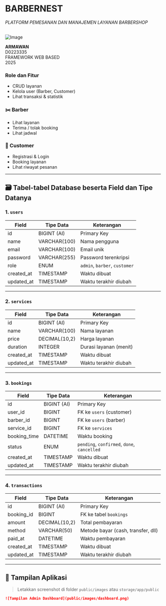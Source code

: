 <!-- <p align="center"><a href="https://laravel.com" target="_blank"><img src="https://raw.githubusercontent.com/laravel/art/master/logo-lockup/5%20SVG/2%20CMYK/1%20Full%20Color/laravel-logolockup-cmyk-red.svg" width="400" alt="Laravel Logo"></a></p>

<p align="center">
<a href="https://github.com/laravel/framework/actions"><img src="https://github.com/laravel/framework/workflows/tests/badge.svg" alt="Build Status"></a>
<a href="https://packagist.org/packages/laravel/framework"><img src="https://img.shields.io/packagist/dt/laravel/framework" alt="Total Downloads"></a>
<a href="https://packagist.org/packages/laravel/framework"><img src="https://img.shields.io/packagist/v/laravel/framework" alt="Latest Stable Version"></a>
<a href="https://packagist.org/packages/laravel/framework"><img src="https://img.shields.io/packagist/l/laravel/framework" alt="License"></a>
</p>

## About Laravel

Laravel is a web application framework with expressive, elegant syntax. We believe development must be an enjoyable and creative experience to be truly fulfilling. Laravel takes the pain out of development by easing common tasks used in many web projects, such as:

- [Simple, fast routing engine](https://laravel.com/docs/routing).
- [Powerful dependency injection container](https://laravel.com/docs/container).
- Multiple back-ends for [session](https://laravel.com/docs/session) and [cache](https://laravel.com/docs/cache) storage.
- Expressive, intuitive [database ORM](https://laravel.com/docs/eloquent).
- Database agnostic [schema migrations](https://laravel.com/docs/migrations).
- [Robust background job processing](https://laravel.com/docs/queues).
- [Real-time event broadcasting](https://laravel.com/docs/broadcasting).

Laravel is accessible, powerful, and provides tools required for large, robust applications.

## Learning Laravel

Laravel has the most extensive and thorough [documentation](https://laravel.com/docs) and video tutorial library of all modern web application frameworks, making it a breeze to get started with the framework.

You may also try the [Laravel Bootcamp](https://bootcamp.laravel.com), where you will be guided through building a modern Laravel application from scratch.

If you don't feel like reading, [Laracasts](https://laracasts.com) can help. Laracasts contains thousands of video tutorials on a range of topics including Laravel, modern PHP, unit testing, and JavaScript. Boost your skills by digging into our comprehensive video library.

## Laravel Sponsors

We would like to extend our thanks to the following sponsors for funding Laravel development. If you are interested in becoming a sponsor, please visit the [Laravel Partners program](https://partners.laravel.com).

### Premium Partners

- **[Vehikl](https://vehikl.com/)**
- **[Tighten Co.](https://tighten.co)**
- **[Kirschbaum Development Group](https://kirschbaumdevelopment.com)**
- **[64 Robots](https://64robots.com)**
- **[Curotec](https://www.curotec.com/services/technologies/laravel/)**
- **[DevSquad](https://devsquad.com/hire-laravel-developers)**
- **[Redberry](https://redberry.international/laravel-development/)**
- **[Active Logic](https://activelogic.com)**

## Contributing

Thank you for considering contributing to the Laravel framework! The contribution guide can be found in the [Laravel documentation](https://laravel.com/docs/contributions).

## Code of Conduct

In order to ensure that the Laravel community is welcoming to all, please review and abide by the [Code of Conduct](https://laravel.com/docs/contributions#code-of-conduct).

## Security Vulnerabilities

If you discover a security vulnerability within Laravel, please send an e-mail to Taylor Otwell via [taylor@laravel.com](mailto:taylor@laravel.com). All security vulnerabilities will be promptly addressed.

## License

The Laravel framework is open-sourced software licensed under the [MIT license](https://opensource.org/licenses/MIT). -->

<!-- <h2>BarberNest : Platform Booking dan Manajemen Layanan Barbershop</h2>
<br>
<p>
<b>BarberNest</b> adalah platform web modern untuk layanan barbershop yang mendukung sistem multi-cabang, manajemen jadwal, booking online, dan layanan home service. Web ini dirancang untuk mempermudah pelanggan dalam memesan layanan potong rambut dari lokasi manapun, sekaligus membantu manajemen barbershop dalam mengatur operasional, pegawai, dan transaksi.
</p>
<br>
<h3>NavBar & Halaman Utama per Role</h3>
<br>
<h4>belum login</h4>
<ul>Beranda : di dalam beranda ada tampilan atau tombol atau apalah <b>booking sekarang</b> dan beralih ke halaman login,</ul>
<ul>Layanan : di dalam ada beberapa layanan, misal cukur rambut, pewarnaan rambut, dan home service/pelayanan ke rumah</ul>
<ul>Cabang : di dalam ada beberapa cabang misal nama cabang "BarberNest : Tinambung" </ul>
<ul>Tentang Kami : tentang website ini plus profile pembuatnya ea</ul>
<ul>Login/Daftar : untuk login sebagai admin, barber, dan codtumer tapi costumer harus daftar dulu</ul>
<br>
<h4>Tampilan Costumer setelah login</h4>
<ul>Beranda : ada tombol atau apalah untuk otomatis menuju ke tampilan booking</ul>
<ul>Layanan : berisi tampilan untuk memilih layanan => pangkas rambut, hair coloring, rebonding, ferming, dan home services dan ketika di klik salah satunya akan otomatis ke tampilan booking </ul>
<ul>booking : berisi form untuk pilih => cabang, barber, layanan, jadwal metode pembayaran</ul>
<ul>riwayat : berisi status sudah proses atau sudah di terima oleh barber dan selesai jika sudah selesai</ul>
<ul>profil  : berisi tampilan bio dan info cosumer</ul>
<ul>logout</ul>
<br>
<h4>Tampilan Barber setelah login</h4>
<ul>Beranda : berisi tampilan untuk menuju ke jadwal atau ke halaman yang di booking costumer</ul>
<ul>Jadwal saya : berisi tampilan riwayat pelanggan yang membooking atau memilih home service</ul>
<ul>Tranksaksi : berisi tranksaksi untuk memvalidasi pembayaran costumer</ul>
<ul>Profil</ul>
<br>
<h4>Tampilan Admin setelah login</h4>
<ul>Beranda : taampilan total pendapatan, total booking, layanan terlaris</ul>
<ul>Kelola User</ul>
<ul>Kelola Cabang</ul>
<ul>Kelola Barber</ul>
<ul>Kelola Layanan</ul>
<ul>Kelola Booking</ul>
<ul>Kelola Tranksaksi</ul>
<ul>logout</ul>
<br>
<h4>Use Case Multirole</h4>
<a href="https://drive.google.com/file/d/1sGajqAvbnBr5xD5BzpUWdD_ZmlZpxrul/view?usp=sharing">Lihat diagram di Google Drive</a> -->
<p align="center">
  <h1>BARBERNEST</h1>
  <em>PLATFORM PEMESANAN DAN MANAJEMEN LAYANAN BARBERSHOP</em><br><br>

![Image](https://github.com/user-attachments/assets/3e809a21-1b25-4ef9-8e78-3bc97377b749)

<strong>ARMAWAN</strong><br>
D0223335<br>
FRAMEWORK WEB BASED<br>2025

</p>

<h3>Role dan Fitur</h3>

-   CRUD layanan
-   Kelola user (Barber, Customer)
-   Lihat transaksi & statistik

### ✂️ Barber

-   Lihat layanan
-   Terima / tolak booking
-   Lihat jadwal

### 👤 Customer

-   Registrasi & Login
-   Booking layanan
-   Lihat riwayat pesanan

---

## 🗃️ Tabel-tabel Database beserta Field dan Tipe Datanya

### 1. `users`

| Field      | Tipe Data    | Keterangan                    |
| ---------- | ------------ | ----------------------------- |
| id         | BIGINT (AI)  | Primary Key                   |
| name       | VARCHAR(100) | Nama pengguna                 |
| email      | VARCHAR(100) | Email unik                    |
| password   | VARCHAR(255) | Password terenkripsi          |
| role       | ENUM         | `admin`, `barber`, `customer` |
| created_at | TIMESTAMP    | Waktu dibuat                  |
| updated_at | TIMESTAMP    | Waktu terakhir diubah         |

---

### 2. `services`

| Field      | Tipe Data     | Keterangan             |
| ---------- | ------------- | ---------------------- |
| id         | BIGINT (AI)   | Primary Key            |
| name       | VARCHAR(100)  | Nama layanan           |
| price      | DECIMAL(10,2) | Harga layanan          |
| duration   | INTEGER       | Durasi layanan (menit) |
| created_at | TIMESTAMP     | Waktu dibuat           |
| updated_at | TIMESTAMP     | Waktu terakhir diubah  |

---

### 3. `bookings`

| Field        | Tipe Data   | Keterangan                                  |
| ------------ | ----------- | ------------------------------------------- |
| id           | BIGINT (AI) | Primary Key                                 |
| user_id      | BIGINT      | FK ke `users` (customer)                    |
| barber_id    | BIGINT      | FK ke `users` (barber)                      |
| service_id   | BIGINT      | FK ke `services`                            |
| booking_time | DATETIME    | Waktu booking                               |
| status       | ENUM        | `pending`, `confirmed`, `done`, `cancelled` |
| created_at   | TIMESTAMP   | Waktu dibuat                                |
| updated_at   | TIMESTAMP   | Waktu terakhir diubah                       |

---

### 4. `transactions`

| Field      | Tipe Data     | Keterangan                         |
| ---------- | ------------- | ---------------------------------- |
| id         | BIGINT (AI)   | Primary Key                        |
| booking_id | BIGINT        | FK ke tabel `bookings`             |
| amount     | DECIMAL(10,2) | Total pembayaran                   |
| method     | VARCHAR(50)   | Metode bayar (cash, transfer, dll) |
| paid_at    | DATETIME      | Waktu pembayaran                   |
| created_at | TIMESTAMP     | Waktu dibuat                       |
| updated_at | TIMESTAMP     | Waktu terakhir diubah              |

---

## 📸 Tampilan Aplikasi

> Letakkan screenshot di folder `public/images` atau `storage/app/public`

```markdown
![Tampilan Admin Dashboard](public/images/dashboard.png)
```
